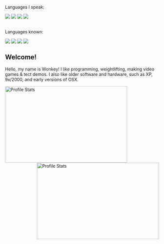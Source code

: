 <!-- <img src="./background/cover.png" height="300" width="100%"> -->   <!-- 10:45AM PST Apr 8th, Removed cuz wifey didnt like -->
<div>
<p>Languages I speak:</p>
<img src="https://img.shields.io/badge/English-A%2B-blue"> <!-- 1rst language -->
<img src="https://img.shields.io/badge/español-B%2B-yellowgreen"> <!-- For relatives and parents (2nd) -->
<img src="https://img.shields.io/badge/français-C-yellow"> <!-- Eva smh -->
<img src="https://img.shields.io/badge/Polski-cierpienie-red"> <!-- 9:47 Thu May 23 2024 -->
</div>
<!-- I tought it was a cute background lol. Plus I love Clannad. -->

<div>
    <br>
    <p>Languages known:</p>
    <img src="https://img.shields.io/badge/HTML-red">
    <img src="https://img.shields.io/badge/CSS-blue">
    <img src="https://img.shields.io/badge/some-C%2B%2B-grey">
    <img src="https://img.shields.io/badge/some-CSharp-purple">
</div>

<!-- Image credits:
    header.png -> https://github.com/cat-milk/Anime-Girls-Holding-Programming-Books/blob/master/C/Fuko_Ibuki_Holding_Up_C.jpg
-->

## Welcome!
<p>Hello, my name is Wonkey! I like programming, weightlifting, making video games & tect demos. I also like older software and hardware, such as XP, 9x/2000, and early versions of OSX.</p>
    
<!-- ## Account & Language Statistics: -->
<img align="left" src="https://github-readme-stats.vercel.app/api?username=AWonkeyTortila&show_icons=true&theme=tokyonight" alt="Profile Stats" width=400px height=250px/>
<img align="right" src="https://github-readme-stats.vercel.app/api/top-langs/?username=AWonkeyTortila&layout=compact&theme=tokyonight" alt="Profile Stats" width=400px height=250px/>
    
<!-- (c) Wonkey -->
